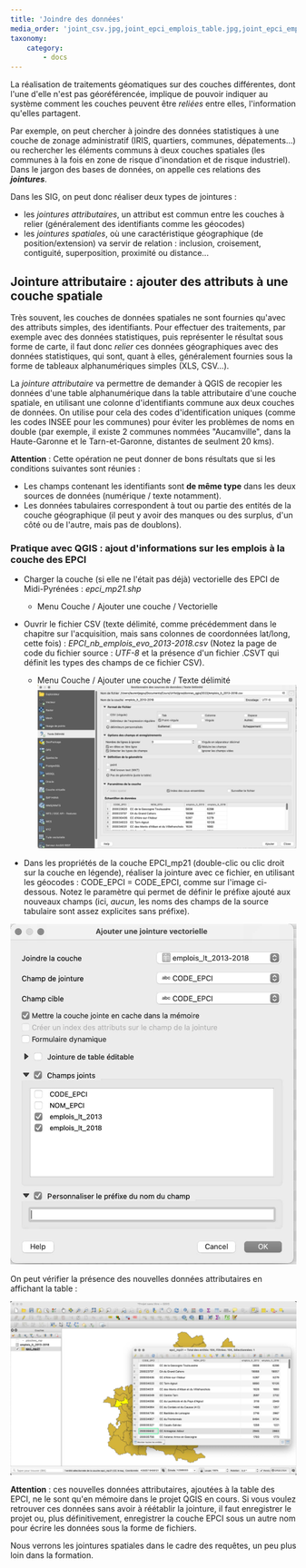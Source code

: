```yaml
---
title: 'Joindre des données'
media_order: 'joint_csv.jpg,joint_epci_emplois_table.jpg,joint_epci_emplois.jpg'
taxonomy:
    category:
        - docs
---
```


La réalisation de traitements géomatiques sur des couches différentes, dont l'une d'elle n'est pas géoréférencée, implique de pouvoir indiquer au système comment les couches peuvent être *reliées* entre elles, l'information qu'elles partagent.

Par exemple, on peut chercher à joindre des données statistiques à une couche de zonage administratif (IRIS, quartiers, communes, dépatements...) ou rechercher les éléments communs à deux couches spatiales (les communes à la fois en zone de risque d'inondation et de risque industriel). Dans le jargon des bases de données, on appelle ces relations des ***jointures***.

Dans les SIG, on peut donc réaliser deux types de jointures :
* les *jointures attributaires*, un attribut est commun entre les couches à relier (généralement des identifiants comme les géocodes)
* les *jointures spatiales*, où une caractéristique géographique (de position/extension) va servir de relation : inclusion, croisement, contiguité, superposition, proximité ou distance...

## Jointure attributaire : ajouter des attributs à une couche spatiale

Très souvent, les couches de données spatiales ne sont fournies qu'avec des attributs simples, des identifiants. Pour effectuer des traitements, par exemple avec des données statistiques, puis représenter le résultat sous forme de carte, il faut donc *relier* ces données géographiques avec des données statistiques, qui sont, quant à elles, généralement fournies sous la forme de tableaux alphanumériques simples (XLS, CSV...).

La *jointure attributaire* va permettre de demander à QGIS de recopier les données d'une table alphanumérique dans la table attributaire d'une couche spatiale, en utilisant une colonne d'identifiants commune aux deux couches de données. On utilise pour cela des codes d'identification uniques (comme les codes INSEE pour les communes) pour éviter les problèmes de noms en double (par exemple, il existe 2 communes nommées "Aucamville", dans la Haute-Garonne et le Tarn-et-Garonne, distantes de seulment 20 kms).

**Attention** : Cette opération ne peut donner de bons résultats que si les conditions suivantes sont réunies :
* Les champs contenant les identifiants sont **de même type** dans les deux sources de données (numérique / texte notamment).
* Les données tabulaires correspondent à tout ou partie des entités de la couche géographique (il peut y avoir des manques ou des surplus, d'un côté ou de l'autre, mais pas de doublons).

### Pratique avec QGIS : ajout d'informations sur les emplois à la couche des EPCI

* Charger la couche (si elle ne l'était pas déjà) vectorielle des EPCI de Midi-Pyrénées : *epci_mp21.shp*  
	* Menu Couche / Ajouter une couche / Vectorielle  


* Ouvrir le fichier CSV (texte délimité, comme précédemment dans le chapitre sur l'acquisition, mais sans colonnes de coordonnées lat/long, cette fois) : *EPCI_nb_emplois_evo_2013-2018.csv* (Notez la page de code du fichier source : *UTF-8* et la présence d'un fichier .CSVT qui définit les types des champs de ce fichier CSV).
	* Menu Couche / Ajouter une couche / Texte délimité
![Ouvrir texte délimité simple](joint_csv.jpg?lightbox=1024&cropResize=800,600)


* Dans les propriétés de la couche EPCI_mp21 (double-clic ou clic droit sur la couche en légende), réaliser la jointure avec ce fichier, en utilisant les géocodes : CODE_EPCI = CODE_EPCI, comme sur l'image ci-dessous. Notez le paramètre qui permet de définir le préfixe ajouté aux nouveaux champs (ici, *aucun*, les noms des champs de la source tabulaire sont assez explicites sans préfixe).

![Propriétés table EPCI, jointure emplois CSV](joint_epci_emplois.jpg?lightbox=1024&cropResize=800,600)

On peut vérifier la présence des nouvelles données attributaires en affichant la table :

![Table attributs des EPCI après la jointure des emplois](joint_epci_emplois_table.jpg?lightbox=1024&cropResize=800,600)

**Attention** : ces nouvelles données attributaires, ajoutées à la table des EPCI, ne le sont qu'en mémoire dans le projet QGIS en cours. Si vous voulez retrouver ces données sans avoir à réétablir la jointure, il faut enregistrer le projet ou, plus définitivement, enregistrer la couche EPCI sous un autre nom pour écrire les données sous la forme de fichiers.

Nous verrons les jointures spatiales dans le cadre des requêtes, un peu plus loin dans la formation.

